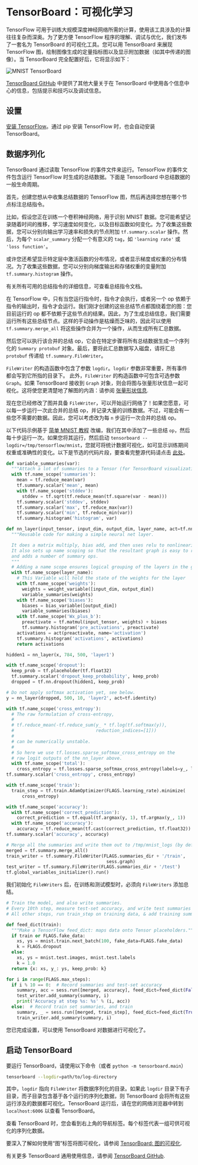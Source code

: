 # TensorBoard：可视化学习

TensorFlow 可用于训练大规模深度神经网络所需的计算，使用该工具涉及的计算往往复杂而深奥。为了更方便 TensorFlow 程序的理解、调试与优化，我们发布了一套名为 TensorBoard 的可视化工具。您可以用 TensorBoard 来展现 TensorFlow 图，绘制图像生成的定量指标图以及显示附加数据（如其中传递的图像）。当 TensorBoard 完全配置好后，它将显示如下：

![MNIST TensorBoard](https://raw.githubusercontent.com/ziiai/tensorflow-docs/master/images/mnist_tensorboard.png "MNIST TensorBoard")

<!--
<div class="video-wrapper">
  <iframe class="devsite-embedded-youtube-video" data-video-id="eBbEDRsCmv4"
          data-autohide="1" data-showinfo="0" frameborder="0" allowfullscreen>
  </iframe>
</div>

This 30-minute tutorial is intended to get you started with simple TensorBoard
usage. It assumes a basic understanding of TensorFlow.

There are other resources available as well! The
-->
[TensorBoard GitHub](https://github.com/tensorflow/tensorboard)
中提供了其他大量关于在 TensorBoard 中使用各个信息中心的信息，包括提示和技巧以及调试信息。

## 设置

[安装 TensorFlow](../install/)。通过 pip 安装 TensorFlow 时，也会自动安装 TensorBoard。

## 数据序列化

TensorBoard 通过读取 TensorFlow 的事件文件来运行。TensorFlow 的事件文件包含运行 TensorFlow 时生成的总结数据。下面是 TensorBoard 中总结数据的一般生命周期。

首先，创建您想从中收集总结数据的 TensorFlow 图，然后再选择您想在哪个节点标注总结指令。

比如，假设您正在训练一个卷积神经网络，用于识别 MNIST 数据。您可能希望记录随着时间的推移，学习速度如何变化，以及目标函数如何变化。为了收集这些数据，您可以分别向输出学习速率和损失的节点附加 `tf.summary.scalar` 操作。然后，为每个 `scalar_summary` 分配一个有意义的 `tag`，如 `'learning rate'` 或 `'loss function'`。

或许您还希望显示特定层中激活函数的分布情况，或者显示梯度或权重的分布情况。为了收集这些数据，您可以分别向梯度输出和存储权重的变量附加 `tf.summary.histogram` 操作。

有关所有可用的总结指令的详细信息，可查看总结指令文档。

在 TensorFlow 中，只有当您运行指令时，指令才会执行，或者另一个 op 依赖于指令的输出时，指令才会运行。我们刚才创建的这些总结节点都围绕着您的图：您目前运行的 op 都不依赖于这些节点的结果。因此，为了生成总结信息，我们需要运行所有这些总结节点。这样的手动操作是枯燥而乏味的，因此可以使用 `tf.summary.merge_all` 将这些操作合并为一个操作，从而生成所有汇总数据。

然后您可以执行该合并的总结 op，它会在特定步骤将所有总结数据生成一个序列化的 `Summary protobuf` 对象。最后，要将此汇总数据写入磁盘，请将汇总 `protobuf` 传递给 `tf.summary.FileWriter`。

`FileWriter` 的构造函数中包含了参数 `logdir`。`logdir` 参数非常重要，所有事件都会写到它所指的目录下。 此外，`FileWriter` 的构造函数中可包含可选参数 `Graph`。如果 TensorBoard 接收到 `Graph` 对象，则会将图与张量形状信息一起可视化。这将使您更清楚地了解图的内涵：请参阅
[张量形状信息](../guide/graph_viz.md#tensor-shape-information).

现在您已经修改了图并具备 `FileWriter`，可以开始运行网络了！如果您愿意，可以每一步运行一次此合并的总结 op，并记录大量的训练数据。不过，可能会有一些您不需要的数据。因此，您可以考虑改为每 `n` 步运行一次合并的总结 op。

以下代码示例基于
[简单 MNIST 教程](https://github.com/tensorflow/tensorflow/blob/master/tensorflow/examples/tutorials/mnist/mnist.py)
改编，我们在其中添加了一些总结 `op`，然后每十步运行一次。如果您将其运行，然后启动 `tensorboard --logdir=/tmp/tensorflow/mnist`，您就可将统计数据可视化，如可显示训练期间权重或准确性的变化。以下是节选的代码片段，要查看完整源代码请点击
[此处](https://www.tensorflow.org/code/tensorflow/examples/tutorials/mnist/mnist_with_summaries.py)。

```python
def variable_summaries(var):
  """Attach a lot of summaries to a Tensor (for TensorBoard visualization)."""
  with tf.name_scope('summaries'):
    mean = tf.reduce_mean(var)
    tf.summary.scalar('mean', mean)
    with tf.name_scope('stddev'):
      stddev = tf.sqrt(tf.reduce_mean(tf.square(var - mean)))
    tf.summary.scalar('stddev', stddev)
    tf.summary.scalar('max', tf.reduce_max(var))
    tf.summary.scalar('min', tf.reduce_min(var))
    tf.summary.histogram('histogram', var)

def nn_layer(input_tensor, input_dim, output_dim, layer_name, act=tf.nn.relu):
  """Reusable code for making a simple neural net layer.

  It does a matrix multiply, bias add, and then uses relu to nonlinearize.
  It also sets up name scoping so that the resultant graph is easy to read,
  and adds a number of summary ops.
  """
  # Adding a name scope ensures logical grouping of the layers in the graph.
  with tf.name_scope(layer_name):
    # This Variable will hold the state of the weights for the layer
    with tf.name_scope('weights'):
      weights = weight_variable([input_dim, output_dim])
      variable_summaries(weights)
    with tf.name_scope('biases'):
      biases = bias_variable([output_dim])
      variable_summaries(biases)
    with tf.name_scope('Wx_plus_b'):
      preactivate = tf.matmul(input_tensor, weights) + biases
      tf.summary.histogram('pre_activations', preactivate)
    activations = act(preactivate, name='activation')
    tf.summary.histogram('activations', activations)
    return activations

hidden1 = nn_layer(x, 784, 500, 'layer1')

with tf.name_scope('dropout'):
  keep_prob = tf.placeholder(tf.float32)
  tf.summary.scalar('dropout_keep_probability', keep_prob)
  dropped = tf.nn.dropout(hidden1, keep_prob)

# Do not apply softmax activation yet, see below.
y = nn_layer(dropped, 500, 10, 'layer2', act=tf.identity)

with tf.name_scope('cross_entropy'):
  # The raw formulation of cross-entropy,
  #
  # tf.reduce_mean(-tf.reduce_sum(y_ * tf.log(tf.softmax(y)),
  #                               reduction_indices=[1]))
  #
  # can be numerically unstable.
  #
  # So here we use tf.losses.sparse_softmax_cross_entropy on the
  # raw logit outputs of the nn_layer above.
  with tf.name_scope('total'):
    cross_entropy = tf.losses.sparse_softmax_cross_entropy(labels=y_, logits=y)
tf.summary.scalar('cross_entropy', cross_entropy)

with tf.name_scope('train'):
  train_step = tf.train.AdamOptimizer(FLAGS.learning_rate).minimize(
      cross_entropy)

with tf.name_scope('accuracy'):
  with tf.name_scope('correct_prediction'):
    correct_prediction = tf.equal(tf.argmax(y, 1), tf.argmax(y_, 1))
  with tf.name_scope('accuracy'):
    accuracy = tf.reduce_mean(tf.cast(correct_prediction, tf.float32))
tf.summary.scalar('accuracy', accuracy)

# Merge all the summaries and write them out to /tmp/mnist_logs (by default)
merged = tf.summary.merge_all()
train_writer = tf.summary.FileWriter(FLAGS.summaries_dir + '/train',
                                      sess.graph)
test_writer = tf.summary.FileWriter(FLAGS.summaries_dir + '/test')
tf.global_variables_initializer().run()
```

我们初始化 `FileWriters` 后，在训练和测试模型时，必须向 `FileWriters` 添加总结。

```python
# Train the model, and also write summaries.
# Every 10th step, measure test-set accuracy, and write test summaries
# All other steps, run train_step on training data, & add training summaries

def feed_dict(train):
  """Make a TensorFlow feed_dict: maps data onto Tensor placeholders."""
  if train or FLAGS.fake_data:
    xs, ys = mnist.train.next_batch(100, fake_data=FLAGS.fake_data)
    k = FLAGS.dropout
  else:
    xs, ys = mnist.test.images, mnist.test.labels
    k = 1.0
  return {x: xs, y_: ys, keep_prob: k}

for i in range(FLAGS.max_steps):
  if i % 10 == 0:  # Record summaries and test-set accuracy
    summary, acc = sess.run([merged, accuracy], feed_dict=feed_dict(False))
    test_writer.add_summary(summary, i)
    print('Accuracy at step %s: %s' % (i, acc))
  else:  # Record train set summaries, and train
    summary, _ = sess.run([merged, train_step], feed_dict=feed_dict(True))
    train_writer.add_summary(summary, i)
```

您已完成设置，可以使用 TensorBoard 对数据进行可视化了。

## 启动 TensorBoard

要运行 TensorBoard，请使用以下命令（或者 `python -m tensorboard.main`）

```bash
tensorboard --logdir=path/to/log-directory
```

其中，`logdir` 指向 `FileWriter` 将数据序列化的目录。如果此 `logdir` 目录下有子目录，而子目录包含基于各个运行的序列化数据，则 TensorBoard 会将所有这些运行涉及的数据都可视化。TensorBoard 运行后，请在您的网络浏览器中转到 `localhost:6006` 以查看 TensorBoard。

查看 TensorBoard 时，您会看到右上角的导航标签。每个标签代表一组可供可视化的序列化数据。

要深入了解如何使用“图”标签将图可视化，请参阅 [TensorBoard: 图的可视化](../guide/graph_viz.md).

有关更多 TensorBoard 通用使用信息，请参阅 [TensorBoard GitHub](https://github.com/tensorflow/tensorboard).
